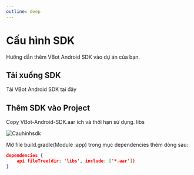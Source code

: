 ```yaml
---
outline: deep
---
```



# Cấu hình SDK

Hướng dẫn thêm VBot Android SDK vào dự án của bạn.

<script setup>
import GitHubButton from '../../../.vitepress//components/GitHubButton.vue'
</script>
<a href="https://github.com/quocdat1804/vbot-sdk-demo" target="_blank" style="text-decoration: none;">
<GitHubButton />
</a>

## Tải xuống SDK 

Tải VBot Android SDK tại đây

<a href="https://github.com/quocdat1804/vbot-sdk-demo" target="_blank" style="text-decoration: none;">
<GitHubButton />
</a>

## Thêm SDK vào Project

Copy <span class="highlight-text">VBot-Android-SDK.aar</span> ích và thời hạn sử dụng. <span class="highlight-text">libs </span>

![Cauhinhsdk](/CauhinhSDK/Cauhinhsdk.png)

Mở file <span class="highlight-text"> build.gradle(Module :app) </span> trong mục <span class="highlight-text"> dependencies </span> thêm dòng sau:

```JSON
dependencies {
	api fileTree(dir: 'libs', include: ['*.aar'])
}
```